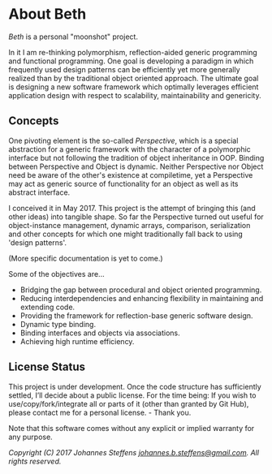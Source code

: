 # About Beth

*Beth* is a personal "moonshot" project.

In it I am re-thinking polymorphism, reflection-aided generic programming and functional programming. One goal is developing a paradigm in which frequently used design patterns can be efficiently yet more generally realized than by the traditional object oriented approach. The ultimate goal is designing a new software framework which optimally leverages efficient application design with respect to scalability, maintainability and genericity.

## Concepts

One pivoting element is the so-called *Perspective*, which is a special abstraction for a generic framework with the character of a polymorphic interface but not following the tradition of object inheritance in OOP. Binding between Perspective and Object is dynamic. Neither Perspective nor Object need be aware of the other's existence at compiletime, yet a Perspective may act as generic source of functionality for an object as well as its abstract interface.

I conceived it in May 2017. This project is the attempt of bringing this (and other ideas) into tangible shape. So far the Perspective turned out useful for object-instance management, dynamic arrays, comparison, serialization and other concepts for which one might traditionally fall back to using 'design patterns'.

(More specific documentation is yet to come.)

Some of the objectives are...
   * Bridging the gap between procedural and object oriented programming.
   * Reducing interdependencies and enhancing flexibility in maintaining and extending code.
   * Providing the framework for reflection-base generic software design.
   * Dynamic type binding.
   * Binding interfaces and objects via associations.
   * Achieving high runtime efficiency.

## License Status

This project is under development. Once the code structure has sufficiently settled, I’ll decide about a public license. 
For the time being: If you wish to use/copy/fork/integrate all or parts of it (other than granted by Git Hub), please contact me for a personal license. - Thank you.

Note that this software comes without any explicit or implied warranty for any purpose.

*Copyright (C) 2017 Johannes Steffens johannes.b.steffens@gmail.com. All rights reserved.*


